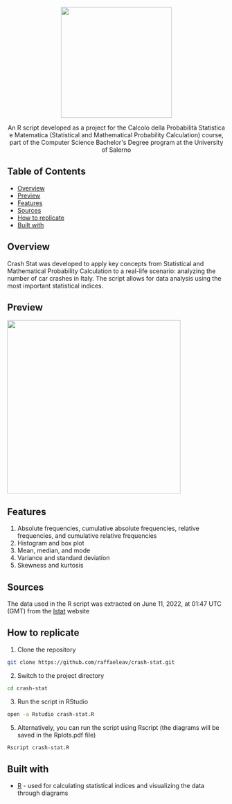 <p align="center">
  <img src="https://github.com/raffaeleav/crash-stat/assets/114619463/c76b7500-ac62-4b39-b920-ef1f5a57380e" width="256" heigth="256">
</p>

<p align="center">
   An R script developed as a project for the Calcolo della Probabilità Statistica e Matematica (Statistical and Mathematical Probability Calculation) course, part of the Computer Science Bachelor's Degree program at the University of Salerno 
</p>


## Table of Contents
- [Overview](#Overview)
- [Preview](#Preview)
- [Features](#Features)
- [Sources](#Sources)
- [How to replicate](#How-to-replicate)
- [Built with](#Built-with)


## Overview
  Crash Stat was developed to apply key concepts from Statistical and Mathematical Probability Calculation to a real-life scenario: analyzing the number of car crashes in Italy. The script allows for data analysis using the most important statistical indices.


## Preview
<p>
  <img src="https://github.com/raffaeleav/crash-stat/assets/114619463/4fd2b53c-fd7a-40b9-b753-ab7a577bd943" width="400" heigth="400">
</p>


## Features 
1) Absolute frequencies, cumulative absolute frequencies, relative frequencies, and cumulative relative frequencies
2) Histogram and box plot 
3) Mean, median, and mode
4) Variance and standard deviation
5) Skewness and kurtosis


## Sources 
The data used in the R script was extracted on June 11, 2022, at 01:47 UTC (GMT) from the [Istat](https://www.istat.it/) website


## How to replicate
1) Clone the repository
```bash
git clone https://github.com/raffaeleav/crash-stat.git
```
2) Switch to the project directory
```bash
cd crash-stat
```
3) Run the script in RStudio
```bash
open -a Rstudio crash-stat.R
```
5) Alternatively, you can run the script using Rscript (the diagrams will be saved in the Rplots.pdf file)
```bash
Rscript crash-stat.R
```


## Built with
- [R](https://www.r-project.org/) - used for calculating statistical indices and visualizing the data through diagrams

